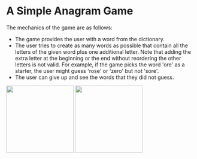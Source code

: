 # A Simple Anagram Game

The mechanics of the game are as follows:

- The game provides the user with a word from the dictionary.
- The user tries to create as many words as possible that contain all the letters of the given word plus one additional letter. Note that adding the extra letter at the beginning or the end without reordering the other letters is not valid. For example, if the game picks the word 'ore' as a starter, the user might guess 'rose' or 'zero' but not 'sore'.
- The user can give up and see the words that they did not guess.

<img src="https://github.com/AdityaGupta030697/Applied-CS-with-Android/blob/master/Unit%201-%20Anagrams/screenshots/s1.png" width="180"> <img src="https://github.com/AdityaGupta030697/Applied-CS-with-Android/blob/master/Unit%201-%20Anagrams/screenshots/s2.png" width="180">
